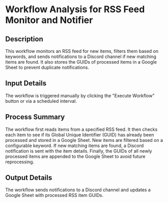 # Workflow Analysis for RSS Feed Monitor and Notifier

## Description
This workflow monitors an RSS feed for new items, filters them based on keywords, and sends notifications to a Discord channel if new matching items are found. It also stores the GUIDs of processed items in a Google Sheet to prevent duplicate notifications.

## Input Details
The workflow is triggered manually by clicking the "Execute Workflow" button or via a scheduled interval.

## Process Summary
The workflow first reads items from a specified RSS feed. It then checks each item to see if its Global Unique Identifier (GUID) has already been processed and stored in a Google Sheet. New items are filtered based on a configurable keyword. If new matching items are found, a Discord notification is sent with the item details. Finally, the GUIDs of all newly processed items are appended to the Google Sheet to avoid future reprocessing.

## Output Details
The workflow sends notifications to a Discord channel and updates a Google Sheet with processed RSS item GUIDs.
